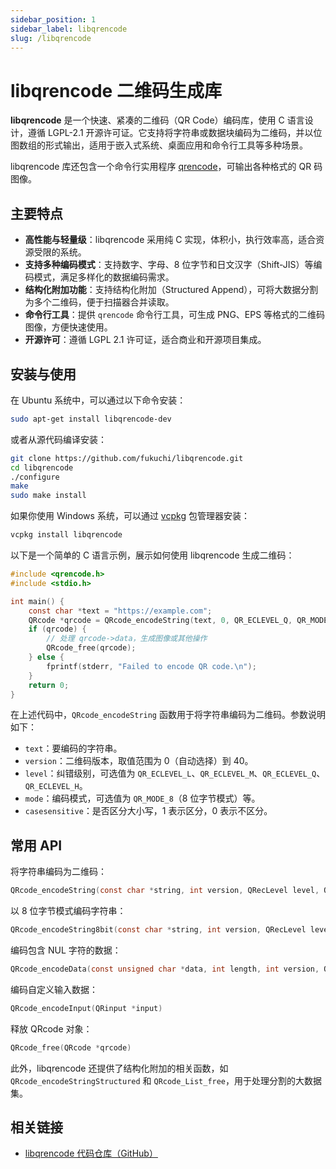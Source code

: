 ```yaml
---
sidebar_position: 1
sidebar_label: libqrencode
slug: /libqrencode
---
```


# libqrencode 二维码生成库

**libqrencode** 是一个快速、紧凑的二维码（QR Code）编码库，使用 C 语言设计，遵循 LGPL-2.1 开源许可证。它支持将字符串或数据块编码为二维码，并以位图数组的形式输出，适用于嵌入式系统、桌面应用和命令行工具等多种场景。

libqrencode 库还包含一个命令行实用程序 [qrencode](/linux-command/qrencode/)，可输出各种格式的 QR 码图像。



## 主要特点

- **高性能与轻量级**：libqrencode 采用纯 C 实现，体积小，执行效率高，适合资源受限的系统。
- **支持多种编码模式**：支持数字、字母、8 位字节和日文汉字（Shift-JIS）等编码模式，满足多样化的数据编码需求。
- **结构化附加功能**：支持结构化附加（Structured Append），可将大数据分割为多个二维码，便于扫描器合并读取。
- **命令行工具**：提供 `qrencode` 命令行工具，可生成 PNG、EPS 等格式的二维码图像，方便快速使用。
- **开源许可**：遵循 LGPL 2.1 许可证，适合商业和开源项目集成。



## 安装与使用

在 Ubuntu 系统中，可以通过以下命令安装：

```bash
sudo apt-get install libqrencode-dev
```

或者从源代码编译安装：

```bash
git clone https://github.com/fukuchi/libqrencode.git
cd libqrencode
./configure
make
sudo make install
```

如果你使用 Windows 系统，可以通过 [vcpkg](https://vcpkg.io/en/package/libqrencode) 包管理器安装：

```bash
vcpkg install libqrencode
```

以下是一个简单的 C 语言示例，展示如何使用 libqrencode 生成二维码：

```c showLineNumbers
#include <qrencode.h>
#include <stdio.h>

int main() {
    const char *text = "https://example.com";
    QRcode *qrcode = QRcode_encodeString(text, 0, QR_ECLEVEL_Q, QR_MODE_8, 1);
    if (qrcode) {
        // 处理 qrcode->data，生成图像或其他操作
        QRcode_free(qrcode);
    } else {
        fprintf(stderr, "Failed to encode QR code.\n");
    }
    return 0;
}
```

在上述代码中，`QRcode_encodeString` 函数用于将字符串编码为二维码。参数说明如下：

- `text`：要编码的字符串。
- `version`：二维码版本，取值范围为 0（自动选择）到 40。
- `level`：纠错级别，可选值为 `QR_ECLEVEL_L`、`QR_ECLEVEL_M`、`QR_ECLEVEL_Q`、`QR_ECLEVEL_H`。
- `mode`：编码模式，可选值为 `QR_MODE_8`（8 位字节模式）等。
- `casesensitive`：是否区分大小写，1 表示区分，0 表示不区分。



## 常用 API

将字符串编码为二维码：

```c
QRcode_encodeString(const char *string, int version, QRecLevel level, QRencodeMode hint, int casesensitive)
```

以 8 位字节模式编码字符串：

```c
QRcode_encodeString8bit(const char *string, int version, QRecLevel level)
```

编码包含 NUL 字符的数据：

```c
QRcode_encodeData(const unsigned char *data, int length, int version, QRecLevel level)
```

编码自定义输入数据：

```c
QRcode_encodeInput(QRinput *input)
```

释放 QRcode 对象：

```c
QRcode_free(QRcode *qrcode)
```

此外，libqrencode 还提供了结构化附加的相关函数，如 `QRcode_encodeStringStructured` 和 `QRcode_List_free`，用于处理分割的大数据集。



## 相关链接

- [libqrencode 代码仓库（GitHub）](https://github.com/fukuchi/libqrencode)
